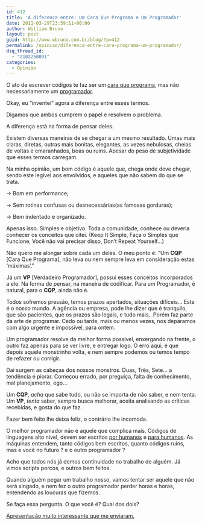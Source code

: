 ```yaml
---
id: 412
title: 'A diferença entre: Um Cara Que Programa e Um Programador'
date: 2011-03-29T23:59:11+00:00
author: William Bruno
layout: post
guid: http://www.wbruno.com.br/blog/?p=412
permalink: /opiniao/diferenca-entre-cara-programa-um-programador/
dsq_thread_id:
  - "2102250091"
categories:
  - Opinião
---
```

O ato de escrever códigos te faz ser um <u>cara que programa</u>, mas não necessariamente um <u>programador</u>.

Okay, eu &#8220;inventei&#8221; agora a diferença entre esses termos.

Digamos que ambos cumprem o papel e resolvem o problema.
  
A diferença está na forma de pensar deles.

Existem diversas maneiras de se chegar a um mesmo resultado. Umas mais claras, diretas, outras mais bonitas, elegantes, as vezes nebulosas, cheias de voltas e emaranhados, boas ou ruins. Apesar do peso de subjetividade que esses termos carregam.

<!--more-->


   
Na minha opinião, um bom código é aquele que, chega onde deve chegar, sendo este legível aos envolvidos, e aqueles que não sabem do que se trata.

-> Bom em performance;
  
-> Sem rotinas confusas ou desnecessárias(as famosas gorduras);
  
-> Bem indentado e organizado.

Apenas isso. Simples e objetivo. Toda a comunidade, conhece ou deveria conhecer os conceitos que citei. (Keep It Simple, Faça o Simples que Funcione, Você não vai precisar disso, Don&#8217;t Repeat Yourself&#8230;)

Não quero me alongar sobre cada um deles. O meu ponto é: &#8220;Um **CQP** [Cara Que Programa], não leva ou nem sempre leva em consideração estas &#8216;máximas&#8217;.&#8221;
  
Já um **VP** [Verdadeiro Programador], possui esses conceitos incorporados a ele. Na forma de pensar, na maneira de codificar. Para um Programador, é natural, para o **CQP**, ainda não é.

Todos sofremos pressão, temos prazos apertados, situações difíceis&#8230; Este é o nosso mundo. A agência ou empresa, pode lhe dizer que é tranquilo, que são pacientes, que os prazos são legais, e tudo mais.. Porém faz parte da arte de programar. Cedo ou tarde, mais ou menos vezes, nos deparamos com algo urgente e impossível, para ontem.

Um programador resolve da melhor forma possível, enxergando na frente, o outro faz apenas para se ver livre, e entregar logo. O erro aqui, é que depois aquele monstrinho volta, e nem sempre podemos ou temos tempo de refazer ou corrigir.

Dai surgem as cabeças dos nossos monstros. Duas, Três, Sete&#8230; a tendência é piorar. Começou errado, por preguiça, falta de conhecimento, mal planejamento, ego&#8230;

Um **CQP**, _acha_ que sabe tudo, ou não se importa de não saber, e nem tenta. Um **VP**, _tenta_ saber, sempre busca melhorar, aceita analisando as críticas recebidas, e gosta do que faz.
  
Fazer bem feito lhe deixa feliz, o contrário lhe incomoda.

O melhor programador não é aquele que complica mais. Códigos de linguagens alto nível, devem ser escritos <u>por humanos</u> e <u>para humanos</u>. As máquinas entendem, tanto códigos bem escritos, quanto códigos ruins, mas e você no futuro ? e o outro programador ?

Acho que todos nós já demos continuidade no trabalho de alguém. Já vimos scripts porcos, e outros bem feitos.

Quando alguém pegar um trabalho nosso, vamos tentar ser aquele que não será xingado, e nem fez o outro programador perder horas e horas, entendendo as loucuras que fizemos.

Se faça essa pergunta. O que você é? Qual dos dois?

[Apresentação muito interessante que me enviaram.](https://docs.google.com/present/view?id=dgw8n7zr_9fzvm69cz)